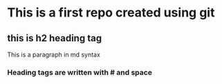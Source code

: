 # This is a first repo created using git
## this is h2 heading tag
This is a paragraph in md syntax
### Heading tags are written with # and space
